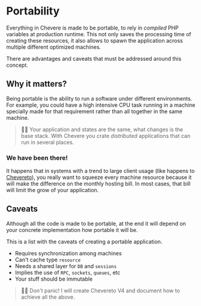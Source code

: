 # Portability

Everything in Chevere is made to be portable, to rely in _compiled_ PHP variables at production runtime. This not only saves the processing time of creating these resources, it also allows to spawn the application across multiple different optimized machines.

There are advantages and caveats that must be addressed around this concept.

## Why it matters?

Being portable is the ability to run a software under different environments. For example, you could have a high intensive CPU task running in a machine specially made for that requirement rather than all together in the same machine.

> 🧔🏾 Your application and states are the same, what changes is the base stack. With Chevere you crate _distributed_ applications that can run in several places.

### We have been there!

It happens that in systems with a trend to large client usage (like happens to [Chevereto](https://chevereto.com/)), you really want to squeeze every machine resource because it will make the difference on the monthly hosting bill. In most cases, that bill will limit the grow of your application.

## Caveats

Although all the code is made to be portable, at the end it will depend on your concrete implementation how portable it will be.

This is a list with the caveats of creating a portable application.

* Requires synchronization among machines
* Can't cache type `resource`
* Needs a shared layer for `DB` and `sessions`
* Implies the use of `RPC`, `sockets`, `queues`, etc
* Your stuff should be immutable

> 🧔🏾 Don't panic! I will create Chevereto V4 and document how to achieve all the above.

